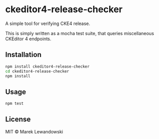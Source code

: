 # ckeditor4-release-checker

A simple tool for verifying CKE4 release.

This is simply written as a mocha test suite, that queries miscellaneous CKEditor 4 endpoints.

## Installation

```sh
npm install ckeditor4-release-checker
cd ckeditor4-release-checker
npm install
```

## Usage

```sh
npm test
```

## License

MIT © Marek Lewandowski

